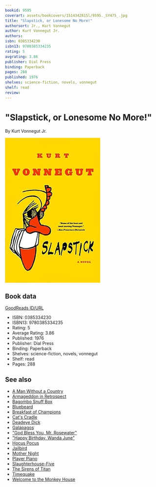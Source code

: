 ```yaml
---
bookid: 9595
coverart: assets/bookcovers/1514342815l/9595._SY475_.jpg
title: "Slapstick, or Lonesome No More!"
authorsort: Jr., Kurt Vonnegut
author: Kurt Vonnegut Jr.
authors: 
isbn: 0385334230
isbn13: 9780385334235
rating: 5
avgrating: 3.86
publisher: Dial Press
binding: Paperback
pages: 288
published: 1976
shelves: science-fiction, novels, vonnegut
shelf: read
review: 
---
```


# "Slapstick, or Lonesome No More!"

By Kurt Vonnegut Jr.

![](../../assets/bookcovers/1514342815l/9595._SY475_.jpg)

## Book data

[GoodReads ID/URL](https://www.goodreads.com/book/show/9595)

- ISBN: 0385334230
- ISBN13: 9780385334235
- Rating: 5
- Average Rating: 3.86
- Published: 1976
- Publisher: Dial Press
- Binding: Paperback
- Shelves: science-fiction, novels, vonnegut
- Shelf: read
- Pages: 288


## See also

- [A Man Without a Country](A_Man_Without_a_Country.md)
- [Armageddon in Retrospect](Armageddon_in_Retrospect-_And_Other_New_and_Unpublished_Writings_on_War_and_Peace.md)
- [Bagombo Snuff Box](Bagombo_Snuff_Box.md)
- [Bluebeard](Bluebeard.md)
- [Breakfast of Champions](Breakfast_of_Champions.md)
- [Cat's Cradle](Cats_Cradle.md)
- [Deadeye Dick](Deadeye_Dick.md)
- [Galápagos](Galápagos.md)
- ["God Bless You, Mr. Rosewater"](God_Bless_You__Mr_Rosewater.md)
- ["Happy Birthday, Wanda June"](Happy_Birthday__Wanda_June.md)
- [Hocus Pocus](Hocus_Pocus.md)
- [Jailbird](Jailbird.md)
- [Mother Night](Mother_Night.md)
- [Player Piano](Player_Piano.md)
- [Slaughterhouse-Five](Slaughterhouse-Five.md)
- [The Sirens of Titan](The_Sirens_of_Titan.md)
- [Timequake](Timequake.md)
- [Welcome to the Monkey House](Welcome_to_the_Monkey_House.md)
